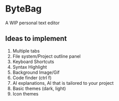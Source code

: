 # ByteBag
A WIP personal text editor

## Ideas to implement

1. Multiple tabs
2. File system/Project outline panel
3. Keyboard Shortcuts
4. Syntax Highlight
5. Background Image/Gif
6. Code finder (ctrl f)
7. AI explanations, AI that is tailored to your project
3. Basic themes (dark, light)
4. Icon themes

